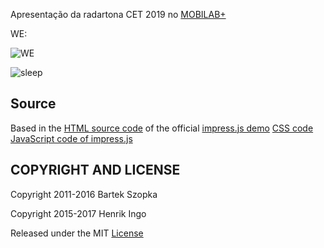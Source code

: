 Apresentação da radartona CET 2019 no [MOBILAB+](http://mobilab.prefeitura.sp.gov.br/)

WE:

![WE](https://raw.githubusercontent.com/ibarraespinosa/mobilab_desafio4/master/docs/all.jpeg)


![sleep](https://raw.githubusercontent.com/ibarraespinosa/mobilab_desafio4/master/docs/sleep.jpeg)


Source
---------------------
Based in the [HTML source code](index.html) of the official [impress.js demo](http://impress.github.io/impress.js/)  [CSS code](css/impress-demo.css)  [JavaScript code of impress.js](js/impress.js)


COPYRIGHT AND LICENSE
---------------------

Copyright 2011-2016 Bartek Szopka

Copyright 2015-2017 Henrik Ingo

Released under the MIT [License](LICENSE)
